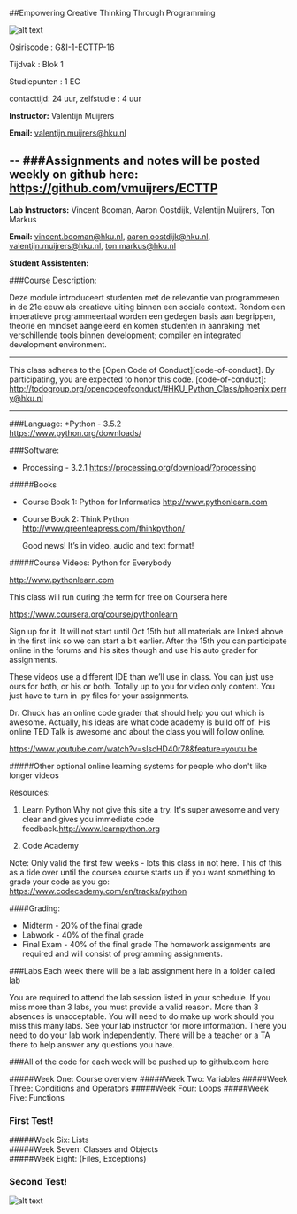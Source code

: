 
##Empowering Creative Thinking Through Programming

![alt text](http://www.phoenixperry.com/cats/creativeCat.gif)  


Osiriscode 		: G&I-1-ECTTP-16

Tijdvak 			: Blok 1	  

Studiepunten	: 1 EC	  

contacttijd: 24 uur, zelfstudie : 4 uur 

**Instructor:** Valentijn Muijrers

**Email:** valentijn.muijrers@hku.nl 

--
###Assignments and notes will be posted weekly on github here:
	https://github.com/vmuijrers/ECTTP 
--

**Lab Instructors:** Vincent Booman, Aaron Oostdijk, Valentijn Muijrers, Ton Markus 

**Email:** vincent.booman@hku.nl, aaron.oostdijk@hku.nl, valentijn.muijrers@hku.nl, ton.markus@hku.nl 

**Student Assistenten:**


###Course Description: 

Deze module introduceert studenten met de relevantie van programmeren in de 21e eeuw als creatieve uiting binnen een sociale context. Rondom een imperatieve programmeertaal worden een gedegen basis aan begrippen, theorie en mindset aangeleerd en komen studenten in aanraking met verschillende tools binnen development; compiler en integrated development environment.

---
This class adheres to the [Open Code of Conduct][code-of-conduct]. By participating, you are expected to honor this code.
[code-of-conduct]: http://todogroup.org/opencodeofconduct/#HKU_Python_Class/phoenix.perry@hku.nl

---

###Language: 
*Python - 3.5.2   
	https://www.python.org/downloads/
	
###Software:  

* Processing - 3.2.1 
	https://processing.org/download/?processing 

#####Books
* Course Book 1: Python for Informatics 
	http://www.pythonlearn.com 

* Course Book 2: Think Python 
	http://www.greenteapress.com/thinkpython/ 

	Good news! It’s in video, audio and text format! 

#####Course Videos: Python for Everybody 

http://www.pythonlearn.com

This class will run during the term for free on Coursera here 

https://www.coursera.org/course/pythonlearn 

Sign up for it. It will not start until Oct 15th but all materials are linked above in the first link so we can start a bit earlier. After the 15th you can participate online in the forums and his sites though and use his auto grader for assignments.  

These videos use a different IDE than we’ll use in class. You can just use ours for both, or his or both. Totally up to you for video only content. You just have to turn in .py files for your assignments. 

Dr. Chuck has an online code grader that should help you out which is awesome. Actually, his ideas are what code academy is build off of.  His online TED Talk  is awesome and about the class you will follow online.  


https://www.youtube.com/watch?v=slscHD40r78&feature=youtu.be

#####Other optional online learning systems for people who don't like longer videos

Resources: 

1. Learn Python 
Why not give this site a try. It's super awesome and very clear and gives you immediate code feedback.http://www.learnpython.org  


2. Code Academy  

Note: Only valid the first few weeks - lots this class in not here. This of this as a tide over until the coursea course starts up if you want something to grade your code as you go: 
https://www.codecademy.com/en/tracks/python


####Grading: 

* Midterm - 20% of the final grade 
* Labwork - 40% of the final grade 
* Final Exam - 40% of the final grade The homework assignments are required and will consist of programming assignments.

###Labs
Each week there will be a lab assignment here in a folder called lab

You are required to attend the lab session listed in your schedule. If you miss more than 3 labs, you must provide a valid reason. More than 3 absences is unacceptable. You will need to do make up work should you miss this many labs. See your lab instructor for more information. There you need to do your lab work independently. There will be a teacher or a TA there to help answer any questions you have. 

###All of the code for each week will be pushed up to github.com here 


#####Week One: Course overview
#####Week Two: Variables 
#####Week Three: Conditions and Operators
#####Week Four: Loops 
#####Week Five: Functions
### First Test!
#####Week Six: Lists   
#####Week Seven: Classes and Objects  
#####Week Eight: (Files, Exceptions)
### Second Test!

![alt text](http://www.phoenixperry.com/cats/catLeaving.gif)  
